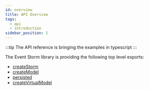 ```yaml
---
id: overview
title: API Overview
tags:
  - api
  - introduction
sidebar_position: 1
---
```


:::tip
The API reference is bringing the examples in typescript
:::

The Event Storm library is providing the following top level exports:
- [createStorm](./storm.md)
- [createModel](./model.md)
- [persisted](./persistency.md)
- [createVirtualModel](./virtualModel.md)
